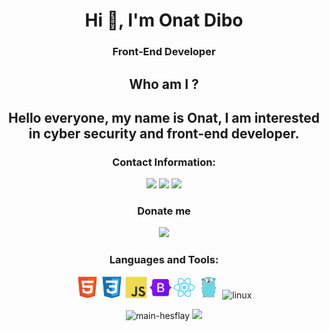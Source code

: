 <h1 align="center">Hi 👋, I'm Onat Dibo</h1>
<h3 align="center">Front-End Developer</h3>
<h2 align="center">Who am I ?<h2>
<p align="center">Hello everyone, my name is Onat, I am interested in cyber security and front-end developer.</p>
    
<h3 align="center">Contact Information:</h3>
<p align="center">
  <a href="https://hesflay.medium.com/"><img src="https://img.shields.io/badge/medium-9146FF.svg?style=for-the-badge&logo=medium&logoColor=white"/></a>
  <a href="https://linkedin.com/in/onat-dibo-7205aa213"><img src="https://img.shields.io/badge/linkedin-0077B5.svg?style=for-the-badge&logo=linkedin&logoColor=white"/></a>
  <a href="https://twitter.com/hesflay" target="_blank"><img src="https://img.shields.io/badge/twitter-1DA1F2.svg?style=for-the-badge&logo=twitter&logoColor=white"/></a>
</p>
    
 <h3 align="center">Donate me</h3>
    
 <div align="center">
     <a align="center" href="https://www.buymeacoffee.com/onatdibo"><img src="https://cdn.buymeacoffee.com/buttons/v2/default-yellow.png" width="200" /></a>
 </div>


<h3 align="center">Languages and Tools:</h3>
<p align="center">
 
<img src="https://raw.githubusercontent.com/devicons/devicon/master/icons/html5/html5-original.svg" alt="html5" width="35" height="35"/>
<img src="https://raw.githubusercontent.com/devicons/devicon/master/icons/css3/css3-original.svg" alt="css3" width="35" height="35"/>
<img src="https://raw.githubusercontent.com/devicons/devicon/master/icons/javascript/javascript-original.svg" alt="javascript" width="35" height="35"/>
<img src="https://raw.githubusercontent.com/devicons/devicon/master/icons/bootstrap/bootstrap-original.svg" alt="bootstrap" width="35" height="35"/>
<img src="https://raw.githubusercontent.com/devicons/devicon/master/icons/react/react-original.svg" alt="react" width="35" height="35"/>
<img src="https://raw.githubusercontent.com/devicons/devicon/master/icons/go/go-original.svg" alt="golang" width="35" height="35"/>
<img src="https://www.vectorlogo.zone/logos/linux/linux-icon.svg" alt="linux" width="35" height="35"/>

</p>


<p align="center">
<img src="https://github-readme-stats.vercel.app/api/top-langs/?username=onatdibo&layout=compact&hide=html&theme=radical" alt="main-hesflay"/>
<img height="170em" src="https://github-readme-stats.vercel.app/api?username=onatdibo&include_all_commits=true&count_private=true&show_icons=true&theme=radical"/>

</p>
    
